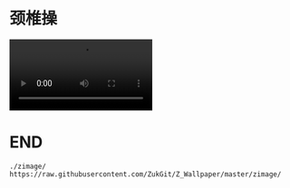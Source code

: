 

# 颈椎操


<video autoplay="true" controls="controls" width="50%" hight="50%" >
<source src="./zimage/zvideo/08heath/jinzhui1.mp4" type="video/mp4" />
</video>


# END
```
./zimage/
https://raw.githubusercontent.com/ZukGit/Z_Wallpaper/master/zimage/


```

